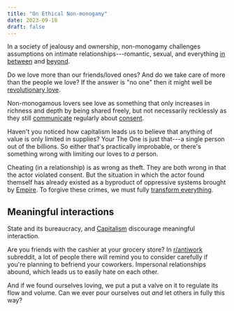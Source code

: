 ```yaml
---
title: "On Ethical Non-monogamy"
date: 2023-09-18
draft: false
---
```


In a society of jealousy and ownership,
non-monogamy challenges assumptions
on intimate relationships---romantic, sexual,
and everything [in between](/friendship) and [beyond](/community).

Do we love more than our friends/loved ones?
And do we take care of more than the people we love?
If the answer is "no one"
then it might well be [revolutionary love](/revolution).

Non-monogamous lovers see love as something that only increases in
richness and depth by being shared freely, but not necessarily recklessly
as they still [communicate](/communication) regularly about [consent](/consent).

Haven't you noticed how capitalism leads us to believe that anything of value
is only limited in supplies? Your The One is just that---a single person
out of the billions. So either that's practically improbable, or there's
something wrong with limiting our loves to *a* person.

Cheating (in a relationship) is as wrong as theft. They are both wrong
in that the actor violated consent. But the situation in which the actor
found themself has already existed as a byproduct of oppressive systems
brought by [Empire](/empire). To forgive these crimes, we must fully
[transform everything](/transformative-justice).

## Meaningful interactions

State and its bureaucracy, and [Capitalism](/capitalism)
discourage meaningful interaction.

Are you friends with the cashier at your grocery store?
In [r/antiwork](https://old.reddit.com/r/antiwork) subreddit,
a lot of people there will remind you to consider carefully
if you're planning to befriend your coworkers.
Impersonal relationships abound,
which leads us to easily hate on each other.

And if we found ourselves loving, we put a put a valve on it to regulate
its flow and volume. Can we ever pour ourselves out *and* let others in
fully this way?
